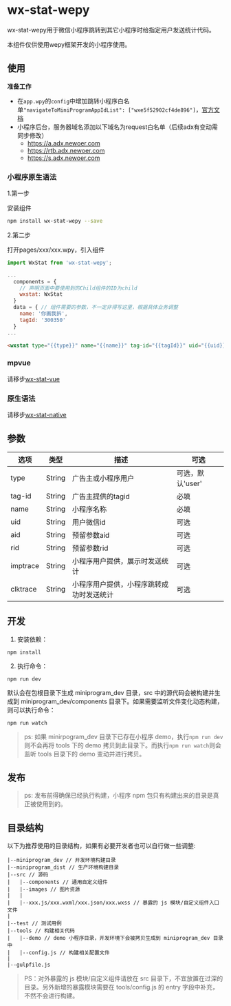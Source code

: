 # wx-stat-wepy
wx-stat-wepy用于微信小程序跳转到其它小程序时给指定用户发送统计代码。

本组件仅供使用wepy框架开发的小程序使用。

## 使用
**准备工作**
- 在`app.wpy`的`config`中增加跳转小程序白名单`"navigateToMiniProgramAppIdList": ["wxe5f52902cf4de896"]`，[官方文档](https://developers.weixin.qq.com/miniprogram/dev/framework/config.html)
- 小程序后台，服务器域名添加以下域名为request白名单（后续adx有变动需同步修改）
  - https://a.adx.newoer.com
  - https://rtb.adx.newoer.com
  - https://s.adx.newoer.com


### 小程序原生语法

1.第一步

安装组件
```bash
npm install wx-stat-wepy --save
```

2.第二步

打开pages/xxx/xxx.wpy，引入组件
```js
import WxStat from 'wx-stat-wepy';

...
  components = {
    // 声明页面中要使用到的Child组件的ID为child
    wxstat: WxStat
  }
  data = { // 组件需要的参数，不一定非得写这里，根据具体业务调整
    name: '你画我拆',
    tagId: '300350'
  }
...

```

```html
<wxstat type="{{type}}" name="{{name}}" tag-id="{{tagId}}" uid="{{uid}}" aid="{{aid}}" rid="{{rid}}" imptrace="{{imptrace}}" clktrace="{{clktrace}}"></wxstat>
```


### mpvue
请移步[wx-stat-vue](https://github.com/natee/wx-stat-vue)


### 原生语法
请移步[wx-stat-native](https://github.com/natee/wx-stat-native)


## 参数

| 选项 | 类型 | 描述 | 可选 |
| ----- | ---- | ----- | ---- |
| type | String | 广告主或小程序用户 | 可选，默认'user' |
| tag-id | String | 广告主提供的tagid | 必填 |
| name | String | 小程序名称 | 必填 |
| uid | String | 用户微信id | 可选 |
| aid | String | 预留参数aid | 可选 |
| rid | String | 预留参数rid | 可选 |
| imptrace | String | 小程序用户提供，展示时发送统计 | 可选 |
| clktrace | String | 小程序用户提供，小程序跳转成功时发送统计 | 可选 |

## 开发

1. 安装依赖：

```
npm install
```

2. 执行命令：

```
npm run dev
```

默认会在包根目录下生成 miniprogram\_dev 目录，src 中的源代码会被构建并生成到 miniprogram\_dev/components 目录下。如果需要监听文件变化动态构建，则可以执行命令：

```
npm run watch
```

> ps: 如果 minirpogram\_dev 目录下已存在小程序 demo，执行`npm run dev`则不会再将 tools 下的 demo 拷贝到此目录下。而执行`npm run watch`则会监听 tools 目录下的 demo 变动并进行拷贝。

## 发布

> ps: 发布前得确保已经执行构建，小程序 npm 包只有构建出来的目录是真正被使用到的。


## 目录结构

以下为推荐使用的目录结构，如果有必要开发者也可以自行做一些调整:

```
|--miniprogram_dev // 开发环境构建目录
|--miniprogram_dist // 生产环境构建目录
|--src // 源码
|   |--components // 通用自定义组件
|   |--images // 图片资源
|   |
|   |--xxx.js/xxx.wxml/xxx.json/xxx.wxss // 暴露的 js 模块/自定义组件入口文件
|
|--test // 测试用例
|--tools // 构建相关代码
|   |--demo // demo 小程序目录，开发环境下会被拷贝生成到 miniprogram_dev 目录中
|   |--config.js // 构建相关配置文件
|
|--gulpfile.js
```

> PS：对外暴露的 js 模块/自定义组件请放在 src 目录下，不宜放置在过深的目录。另外新增的暴露模块需要在 tools/config.js 的 entry 字段中补充，不然不会进行构建。

